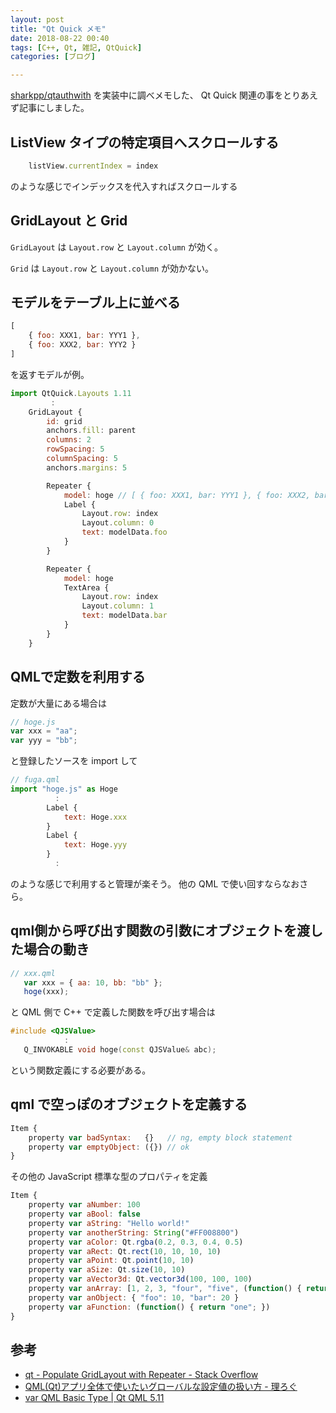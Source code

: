 ```yaml
---
layout: post
title: "Qt Quick メモ"
date: 2018-08-22 00:40
tags: [C++, Qt, 雑記, QtQuick]
categories: [ブログ]

---
```


[sharkpp/qtauthwith](https://github.com/sharkpp/qtauthwith) を実装中に調べメモした、 Qt Quick 関連の事をとりあえず記事にしました。

## ListView タイプの特定項目へスクロールする

```javascript
    listView.currentIndex = index
```

のような感じでインデックスを代入すればスクロールする

## GridLayout と Grid

`GridLayout` は `Layout.row` と `Layout.column` が効く。

`Grid` は `Layout.row` と `Layout.column` が効かない。

## モデルをテーブル上に並べる

```javascript
[
    { foo: XXX1, bar: YYY1 },
    { foo: XXX2, bar: YYY2 }
]
```

を返すモデルが例。

```javascript
import QtQuick.Layouts 1.11
         :
    GridLayout {
        id: grid
        anchors.fill: parent
        columns: 2
        rowSpacing: 5
        columnSpacing: 5
        anchors.margins: 5

        Repeater {
            model: hoge // [ { foo: XXX1, bar: YYY1 }, { foo: XXX2, bar: YYY2 } ]
            Label {
                Layout.row: index
                Layout.column: 0
                text: modelData.foo
            }
        }

        Repeater {
            model: hoge
            TextArea {
                Layout.row: index
                Layout.column: 1
                text: modelData.bar
            }
        }
    }
```

## QMLで定数を利用する

定数が大量にある場合は

```javascript
// hoge.js
var xxx = "aa";
var yyy = "bb";
```

と登録したソースを import して

```javascript
// fuga.qml
import "hoge.js" as Hoge
          :
        Label {
            text: Hoge.xxx
        }
        Label {
            text: Hoge.yyy
        }
          :
```

のような感じで利用すると管理が楽そう。
他の QML で使い回すならなおさら。

## qml側から呼び出す関数の引数にオブジェクトを渡した場合の動き

```javascript
// xxx.qml
   var xxx = { aa: 10, bb: "bb" };
   hoge(xxx);
```

と QML 側で C++ で定義した関数を呼び出す場合は

```cpp
#include <QJSValue>
            :
   Q_INVOKABLE void hoge(const QJSValue& abc);
```

という関数定義にする必要がある。

## qml で空っぽのオブジェクトを定義する

```javascript
Item {
    property var badSyntax:   {}   // ng, empty block statement
    property var emptyObject: ({}) // ok
}
```

その他の JavaScript 標準な型のプロパティを定義

```javascript
Item {
    property var aNumber: 100
    property var aBool: false
    property var aString: "Hello world!"
    property var anotherString: String("#FF008800")
    property var aColor: Qt.rgba(0.2, 0.3, 0.4, 0.5)
    property var aRect: Qt.rect(10, 10, 10, 10)
    property var aPoint: Qt.point(10, 10)
    property var aSize: Qt.size(10, 10)
    property var aVector3d: Qt.vector3d(100, 100, 100)
    property var anArray: [1, 2, 3, "four", "five", (function() { return "six"; })]
    property var anObject: { "foo": 10, "bar": 20 }
    property var aFunction: (function() { return "one"; })
}
```

## 参考

* [qt - Populate GridLayout with Repeater - Stack Overflow](https://stackoverflow.com/questions/32969414/populate-gridlayout-with-repeater)
* [QML(Qt)アプリ全体で使いたいグローバルな設定値の扱い方 - 理ろぐ](http://relog.xii.jp/mt5r/2011/10/qmlqt-9.html)
* [var QML Basic Type | Qt QML 5.11](http://doc.qt.io/qt-5/qml-var.html#property-value-initialization-semantics)
